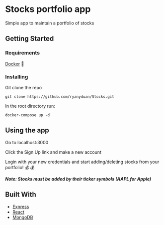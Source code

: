 # Stocks portfolio app

Simple app to maintain a portfolio of stocks

## Getting Started

### Requirements

[Docker](https://www.docker.com/get-started) :whale:

### Installing

Git clone the repo

```
git clone https://github.com/ryanyduan/Stocks.git
```
In the root directory run:

```
docker-compose up -d
```

## Using the app

Go to localhost:3000

Click the Sign Up link and make a new account

Login with your new credentials and start adding/deleting stocks from your portfolio! :moneybag: :moneybag:

***Note: Stocks must be added by their ticker symbols (AAPL for Apple)***


## Built With

* [Express](https://expressjs.com/)
* [React](https://reactjs.org/) 
* [MongoDB](https://www.mongodb.com/)
